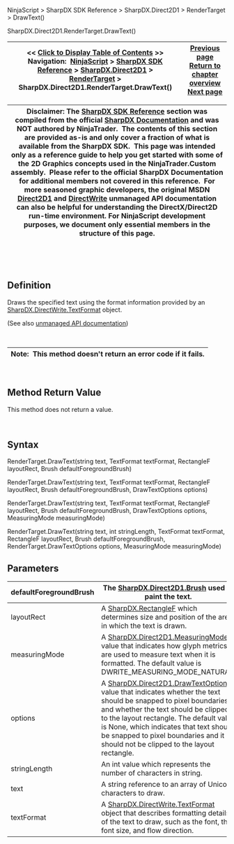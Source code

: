 ﻿


NinjaScript \> SharpDX SDK Reference \> SharpDX.Direct2D1 \> RenderTarget \> DrawText()






















SharpDX.Direct2D1\.RenderTarget.DrawText()







| \<\< [Click to Display Table of Contents](sharpdx_direct2d1_rendertarget_drawtext.md) \>\> **Navigation:**     [NinjaScript](ninjascript.md) \> [SharpDX SDK Reference](sharpdx_sdk_reference.md) \> [SharpDX.Direct2D1](sharpdx_direct2d1.md) \> [RenderTarget](sharpdx_direct2d1_rendertarget.md) \> SharpDX.Direct2D1\.RenderTarget.DrawText() | [Previous page](sharpdx_direct2d1_rendertarget_drawrectangle.md) [Return to chapter overview](sharpdx_direct2d1_rendertarget.md) [Next page](sharpdx_direct2d1_rendertarget_drawtextlayout.md) |
| --- | --- |













| Disclaimer: The [SharpDX SDK Reference](sharpdx_sdk_reference.md) section was compiled from the official [SharpDX Documentation](http://sharpdx.org/) and was NOT authored by NinjaTrader.  The contents of this section are provided as\-is and only cover a fraction of what is available from the SharpDX SDK.  This page was intended only as a reference guide to help you get started with some of the 2D Graphics concepts used in the NinjaTrader.Custom assembly.  Please refer to the official SharpDX Documentation for additional members not covered in this reference.  For more seasoned graphic developers, the original MSDN [Direct2D1](https://msdn.microsoft.com/en-us/library/windows/desktop/dd370990.aspx) and [DirectWrite](https://msdn.microsoft.com/en-us/library/windows/desktop/dd368038.aspx) unmanaged API documentation can also be helpful for understanding the DirectX/Direct2D run\-time environment. For NinjaScript development purposes, we document only essential members in the structure of this page. |
| --- |



 


 


## Definition


Draws the specified text using the format information provided by an [SharpDX.DirectWrite.TextFormat](sharpdx_directwrite_textformat.md) object.


(See also [unmanaged API documentation](http://msdn.microsoft.com/en-us/library/dd742848.aspx))


 




| Note:  This method doesn't return an error code if it fails. |
| --- |



 


## 


## Method Return Value


This method does not return a value.


 


## Syntax


RenderTarget.DrawText(string text, TextFormat textFormat, RectangleF layoutRect, Brush defaultForegroundBrush)  

RenderTarget.DrawText(string text, TextFormat textFormat, RectangleF layoutRect, Brush defaultForegroundBrush, DrawTextOptions options)  

RenderTarget.DrawText(string text, TextFormat textFormat, RectangleF layoutRect, Brush defaultForegroundBrush, DrawTextOptions options,   MeasuringMode measuringMode)  

RenderTarget.DrawText(string text, int stringLength, TextFormat textFormat, RectangleF layoutRect, Brush defaultForegroundBrush, RenderTarget.DrawTextOptions options, MeasuringMode measuringMode)


## Parameters




| defaultForegroundBrush | The [SharpDX.Direct2D1\.Brush](sharpdx_direct2d1_brush.md) used to paint the text. |
| --- | --- |
| layoutRect | A [SharpDX.RectangleF](sharpdx_rectanglef.md) which determines size and position of the area in which the text is drawn. |
| measuringMode | A [SharpDX.Direct2D1\.MeasuringMode](sharpdx_direct2d1_measuringmode.md) value that indicates how glyph metrics are used to measure text when it is formatted. The default value is DWRITE\_MEASURING\_MODE\_NATURAL. |
| options | A [SharpDX.Direct2D1\.DrawTextOptions](sharpdx_direct2d1_drawtextoptions.md) value that indicates whether the text should be snapped to pixel boundaries and whether the text should be clipped to the layout rectangle. The default value is None, which indicates that text should be snapped to pixel boundaries and it should not be clipped to the layout rectangle. |
| stringLength | An int value which represents the number of characters in string. |
| text | A string reference to an array of Unicode characters to draw. |
| textFormat | A [SharpDX.DirectWrite.TextFormat](sharpdx_directwrite_textformat.md) object that describes formatting details of the text to draw, such as the font, the font size, and flow direction. |









